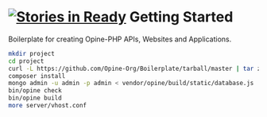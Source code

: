 [![Stories in Ready](https://badge.waffle.io/opine-org/boilerplate.png?label=ready&title=Ready)](https://waffle.io/opine-org/boilerplate)
Getting Started
===============

Boilerplate for creating Opine-PHP APIs, Websites and Applications.

```sh
mkdir project
cd project
curl -L https://github.com/Opine-Org/Boilerplate/tarball/master | tar zx --strip-components=1
composer install
mongo admin -u admin -p admin < vendor/opine/build/static/database.js
bin/opine check
bin/opine build
more server/vhost.conf
```
